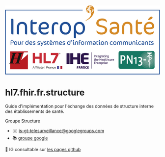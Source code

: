 ![InteropSanté](images/interopsante.jpg)

# hl7.fhir.fr.structure
 Guide d'implémentation pour l'échange des données de structure interne des établissements de santé.

Groupe Structure
- :envelope: [is-gt-telesurveillance@googlegroups.com](is-gt-telesurveillance@googlegroups.com )
- :books: [groupe google](https://groups.google.com/u/1/g/is-gt-structure)


:construction: IG consultable sur [les pages github](https://interop-sante.github.io/hl7.fhir.fr.structure/)
